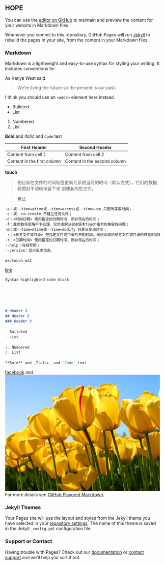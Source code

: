 

## HOPE
You can use the [editor on GitHub](https://github.com/juhuitseng/webpage20170619/edit/master/index.md) to maintain and preview the content for your website in Markdown files.

Whenever you commit to this repository, GitHub Pages will run [Jekyll](https://jekyllrb.com/) to rebuild the pages in your site, from the content in your Markdown files.

### Markdown

Markdown is a lightweight and easy-to-use syntax for styling your writing. It includes conventions for

As Kanye West said:

> We're living the future so
> the present is our past.

I think you should use an
`<addr>` element here instead.
- Bulleted
- List

1. Numbered
2. List

**Bold** and _Italic_ and `Code` text


First Header | Second Header
------------ | -------------
Content from cell 1 | Content from cell 2
Content in the first column | Content in the second column

**touch**
> 把已存在文件的时间标签更新为系统当前的时间（默认方式），它们的数据将原封不动地保留下来
> 创建新的空文件。

> 用法

```markdown
-a：或--time=atime或--time=access或--time=use 只更改存取时间；
-c：或--no-create 不建立任何文件；
-d：<时间日期> 使用指定的日期时间，而非现在的时间；
-f：此参数将忽略不予处理，仅负责解决BSD版本touch指令的兼容性问题；
-m：或--time=mtime或--time=modify 只更该变动时间；
-r：<参考文件或目录> 把指定文件或目录的日期时间，统统设成和参考文件或目录的日期时间相同；
-t：<日期时间> 使用指定的日期时间，而非现在的时间；
--help：在线帮助；
--version：显示版本信息。

ex:touch ex2


```

[link](http://man.linuxde.net/touch)


```markdown
Syntax highlighted code block





# Header 1
## Header 2
### Header 3

- Bulleted
- List

1. Numbered
2. List

**Bold** and _Italic_ and `Code` text


```
[facebook](www.facebook.com) and ![flower](.\pic\Tulips.jpg)
For more details see [GitHub Flavored Markdown](https://guides.github.com/features/mastering-markdown/).

### Jekyll Themes

Your Pages site will use the layout and styles from the Jekyll theme you have selected in your [repository settings](https://github.com/juhuitseng/webpage20170619/settings). The name of this theme is saved in the Jekyll `_config.yml` configuration file.

### Support or Contact

Having trouble with Pages? Check out our [documentation](https://help.github.com/categories/github-pages-basics/) or [contact support](https://github.com/contact) and we’ll help you sort it out.
